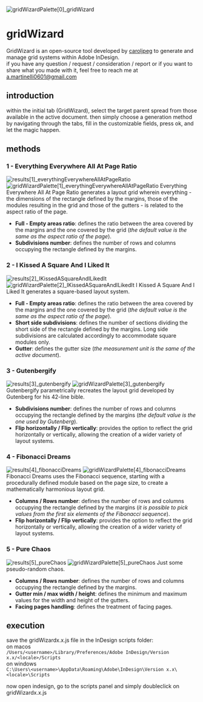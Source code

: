 ![gridWizardPalette[0]_gridWizard](https://github.com/Caroljpeg/gridWizard/blob/main/Media/gridWizardPalette%5B0%5D_gridWizard.png)
# gridWizard
GridWizard is an open-source tool developed by [caroljpeg](https://www.instagram.com/carol.jpegg/) to generate and manage grid systems within Adobe InDesign.  
if you have any question / request / consideration / report or if you want to share what you made with it, feel free to reach me at a.martinelli0601@gmail.com

## introduction
within the initial tab (GridWizard), select the target parent spread from those available in the active document.
then simply choose a generation method by navigating through the tabs, fill in the customizable fields, press ok, and let the magic happen.

## methods
### 1 - Everything Everywhere All At Page Ratio
![results[1]_everythingEverywhereAllAtPageRatio](https://github.com/Caroljpeg/gridWizard/blob/main/Media/results%5B1%5D_everythingEverywhereAllAtPageRatio.png)
![gridWizardPalette[1]_everythingEverywhereAllAtPageRatio](https://github.com/Caroljpeg/gridWizard/blob/main/Media/gridWizardPalette%5B1%5D_everythingEverywhereAllAtPageRatio.png)
Everything Everywhere All At Page Ratio generates a layout grid wherein everything - the dimensions of the rectangle defined by the margins, those of the modules resulting in the grid and those of the gutters - is related to the aspect ratio of the page.
  - **Full - Empty areas ratio**: defines the ratio between the area covered by the margins and the one covered by the grid (*the default value is the same as the aspect ratio of the page*).
  - **Subdivisions number**: defines the number of rows and columns occupying the rectangle defined by the margins.

### 2 - I Kissed A Square And I Liked It
![results[2]_IKissedASquareAndILikedIt](https://github.com/Caroljpeg/gridWizard/blob/main/Media/results%5B2%5D_IKissedASquareAndILikedIt.png)
![gridWizardPalette[2]_IKissedASquareAndILikedIt](https://github.com/Caroljpeg/gridWizard/blob/main/Media/gridWizardPalette%5B2%5D_IKissedASquareAndILikedIt.png)
I Kissed A Square And I Liked It generates a square-based layout system.
  - **Full - Empty areas ratio**: defines the ratio between the area covered by the margins and the one covered by the grid (*the default value is the same as the aspect ratio of the page*).
  - **Short side subdivisions**: defines the number of sections dividing the short side of the rectangle defined by the margins. Long side subdivisions are calculated accordingly to accommodate square modules only.
  - **Gutter**: defines the gutter size (*the measurement unit is the same of the active document*).

### 3 - Gutenbergify
![results[3]_gutenbergify](https://github.com/Caroljpeg/gridWizard/blob/main/Media/results%5B3%5D_gutenbergify.png)
![gridWizardPalette[3]_gutenbergify](https://github.com/Caroljpeg/gridWizard/blob/main/Media/gridWizardPalette%5B3%5D_gutenbergify.png)
Gutenbergify parametrically recreates the layout grid developed by Gutenberg for his 42-line bible.
  - **Subdivisions number**: defines the number of rows and columns occupying the rectangle defined by the margins (*the default value is the one used by Gutenberg*).
  - **Flip horizontally / Flip vertically**: provides the option to reflect the grid horizontally or vertically, allowing the creation of a wider variety of layout systems.

### 4 - Fibonacci Dreams
![results[4]_fibonacciDreams](https://github.com/Caroljpeg/gridWizard/blob/main/Media/results%5B4%5D_fibonacciDreams.png)
![gridWizardPalette[4]_fibonacciDreams](https://github.com/Caroljpeg/gridWizard/blob/main/Media/gridWizardPalette%5B4%5D_fibonacciDreams.png)
Fibonacci Dreams uses the Fibonacci sequence, starting with a procedurally defined module based on the page size, to create a mathematically harmonious layout grid.
  - **Columns / Rows number**: defines the number of rows and columns occupying the rectangle defined by the margins (*it is possible to pick values from the first six elements of the Fibonacci sequence*).
  - **Flip horizontally / Flip vertically**: provides the option to reflect the grid horizontally or vertically, allowing the creation of a wider variety of layout systems.

### 5 - Pure Chaos
![results[5]_pureChaos](https://github.com/Caroljpeg/gridWizard/blob/main/Media/results%5B5%5D_pureChaos.png)
![gridWizardPalette[5]_pureChaos](https://github.com/Caroljpeg/gridWizard/blob/main/Media/gridWizardPalette%5B5%5D_pureChaos.png)
Just some pseudo-random chaos.
  - **Columns / Rows number**: defines the number of rows and columns occupying the rectangle defined by the margins.
  - **Gutter min / max width / height**: defines the minimum and maximum values for the width and height of the gutters.
  - **Facing pages handling**: defines the treatment of facing pages.

## execution
save the gridWizardx.x.js file in the InDesign scripts folder:  
on macos  
`/Users/<username>/Library/Preferences/Adobe InDesign/Version x.x/<locale>/Scripts`  
on windows  
`C:\Users\<username>\AppData\Roaming\Adobe\InDesign\Version x.x\<locale>\Scripts`  

now open indesign, go to the scripts panel and simply doubleclick on gridWizardx.x.js
